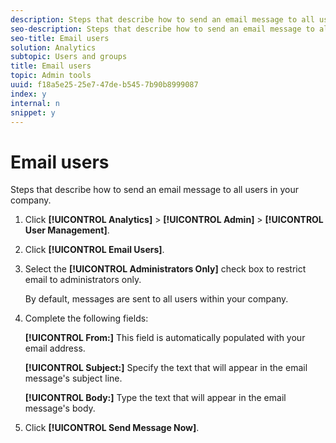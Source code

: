 ```yaml
---
description: Steps that describe how to send an email message to all users in your company.
seo-description: Steps that describe how to send an email message to all users in your company.
seo-title: Email users
solution: Analytics
subtopic: Users and groups
title: Email users
topic: Admin tools
uuid: f18a5e25-25e7-47de-b545-7b90b8999087
index: y
internal: n
snippet: y
---
```


# Email users

Steps that describe how to send an email message to all users in your company.

1. Click **[!UICONTROL Analytics]** > **[!UICONTROL Admin]** > **[!UICONTROL User Management]**.
1. Click **[!UICONTROL Email Users]**.
1. Select the **[!UICONTROL Administrators Only]** check box to restrict email to administrators only.

   By default, messages are sent to all users within your company. 
1. Complete the following fields:

   **[!UICONTROL From:]** This field is automatically populated with your email address.

   **[!UICONTROL Subject:]** Specify the text that will appear in the email message's subject line.

   **[!UICONTROL Body:]** Type the text that will appear in the email message's body. 
1. Click **[!UICONTROL Send Message Now]**.
